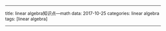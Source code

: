 ---

title: linear algebra知识点—math 
data: 2017-10-25
categories: linear algebra
tags: [linear algebra]

---